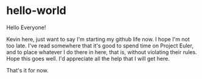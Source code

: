 # hello-world

Hello Everyone!

Kevin here, just want to say I'm starting my github life now. I hope I'm not too late. I've read somewhere that it's good to spend time on Project Euler, and to place whatever I do there in here, that is, without violating their rules. Hope this goes well. I'd appreciate all the help that I will get here.

That's it for now.

